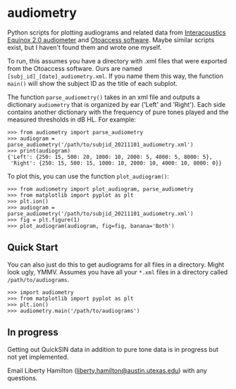 # audiometry
Python scripts for plotting audiograms and related data from [Interacoustics Equinox 2.0 audiometer](https://www.interacoustics.com/us/audiometry/clinical/equinox) and [Otoaccess software](https://www.interacoustics.com/us/otoaccess). Maybe similar scripts exist, but I haven't found them and wrote one myself.

To run, this assumes you have a directory with .xml files that were exported from the Otoaccess software. 
Ours are named `[subj_id]_[date]_audiometry.xml`. If you name them this way, the function `main()` will show the subject ID as the title of each subplot.

The function `parse_audiometry()` takes in an xml file and outputs a dictionary `audiometry` that is organized by ear ('Left' and 'Right'). Each side contains another dictionary with the frequency of pure tones played and the measured thresholds in dB HL. For example:

``` 
>>> from audiometry import parse_audiometry
>>> audiogram = parse_audiometry('/path/to/subjid_20211101_audiometry.xml')
>>> print(audiogram)
{'Left': {250: 15, 500: 20, 1000: 10, 2000: 5, 4000: 5, 8000: 5},
 'Right': {250: 15, 500: 15, 1000: 10, 2000: 10, 4000: 10, 8000: 0}}
```

To plot this, you can use the function `plot_audiogram()`:

```
>>> from audiometry import plot_audiogram, parse_audiometry
>>> from matplotlib import pyplot as plt
>>> plt.ion()
>>> audiogram = parse_audiometry('/path/to/subjid_20211101_audiometry.xml')
>>> fig = plt.figure(1)
>>> plot_audiogram(audiogram, fig=fig, banana='Both')
```

## Quick Start ##

You can also just do this to get audiograms for all files in a directory. Might look ugly, YMMV. Assumes you have all your `*.xml` files in a directory called `/path/to/audiograms`.

```
>>> import audiometry
>>> from matplotlib import pyplot as plt
>>> plt.ion()
>>> audiometry.main('/path/to/audiograms')
```

## In progress ##

Getting out QuickSIN data in addition to pure tone data is in progress but not yet implemented. 

Email Liberty Hamilton (liberty.hamilton@austin.utexas.edu) with any questions. 
